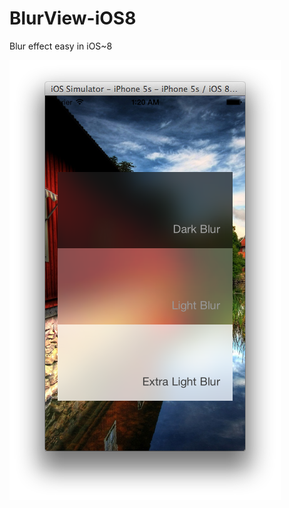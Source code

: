 BlurView-iOS8
=============

Blur effect easy in iOS~8

![BlurView text](https://github.com/Vinodh-G/BlurView-iOS8/blob/master/BlurViewScreenShot.png)
